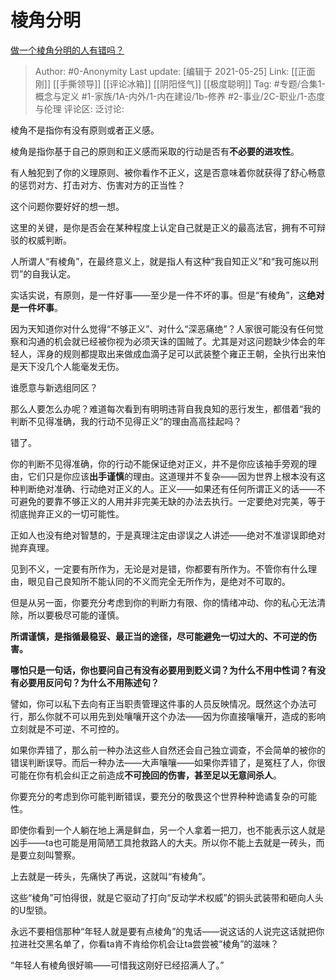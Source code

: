 # 棱角分明
[做一个棱角分明的人有错吗？](https://www.zhihu.com/question/307732146/answer/1363670923)

> Author: #0-Anonymity
> Last update: [编辑于 2021-05-25]
> Link: [[正面刚]] [[手撕领导]] [[评论冰箱]] [[阴阳怪气]] [[极度聪明]]
> Tag: #专题/合集1-概念与定义 #1-家族/1A-内外/1-内在建设/1b-修养 #2-事业/2C-职业/1-态度与伦理
> 评论区:
> 泛讨论:

棱角不是指你有没有原则或者正义感。

棱角是指你基于自己的原则和正义感而采取的行动是否有**不必要的进攻性**。

有人触犯到了你的义理原则、被你看作不正义，这是否意味着你就获得了舒心畅意的惩罚对方、打击对方、伤害对方的正当性？

这个问题你要好好的想一想。

这里的关键，是你是否会在某种程度上认定自己就是正义的最高法官，拥有不可辩驳的权威判断。

人所谓人“有棱角”，在最终意义上，就是指人有这种“我自知正义”和“我可施以刑罚”的自我认定。

实话实说，有原则，是一件好事——至少是一件不坏的事。但是“有棱角”，这**绝对是一件坏事**。

因为天知道你对什么觉得“不够正义”、对什么“深恶痛绝”？人家很可能没有任何觉察和沟通的机会就已经被你视为必须天诛的国贼了。尤其是对这问题缺少体会的年轻人，浑身的规则都提取出来做成血滴子足可以武装整个雍正王朝，全执行出来怕是天下没几个人能毫发无伤。

谁愿意与新选组同区？

那么人要怎么办呢？难道每次看到有明明违背自我良知的恶行发生，都借着“我的判断不见得准确，我的行动不见得正义”的理由高高挂起吗？

错了。

你的判断不见得准确，你的行动不能保证绝对正义，并不是你应该袖手旁观的理由，它们只是你应该**出手谨慎**的理由。这道理并不复杂——因为世界上根本没有这种判断绝对准确、行动绝对正义的人。正义——如果还有任何所谓正义的话——不可避免的要靠不够正义的人用并非完美无缺的办法去执行。一定要绝对完美，等于彻底抛弃正义的一切可能性。

正如人也没有绝对智慧的，于是真理注定由谬误之人讲述——绝对不准谬误即绝对抛弃真理。

见到不义，一定要有所作为，无论是对是错，你都要有所作为。不管你有什么理由，眼见自己良知所不能认同的不义而完全无所作为，是绝对不可取的。

但是从另一面，你要充分考虑到你的判断力有限、你的情绪冲动、你的私心无法清除，所以要极尽可能的谨慎。

**所谓谨慎，是指循最稳妥、最正当的途径，尽可能避免一切过大的、不可逆的伤害。**

**哪怕只是一句话，你也要问自己有没有必要用到贬义词？为什么不用中性词？有没有必要用反问句？为什么不用陈述句？**

譬如，你可以私下去向有正当职责管理这件事的人员反映情况。既然这个办法可行，那么你就不可以用先到处嚷嚷开这个办法——因为你直接嚷嚷开，造成的影响立刻就是不可逆、不可控的。

如果你弄错了，那么前一种办法这些人自然还会自己独立调查，不会简单的被你的错误判断误导。而后一种办法——大声嚷嚷——如果你弄错了，是冤枉了人，你很可能在你有机会纠正之前造成**不可挽回的伤害，**甚至**足以无意间杀人**。

你要充分的考虑到你可能判断错误，要充分的敬畏这个世界种种诡谲复杂的可能性。

即使你看到一个人躺在地上满是鲜血，另一个人拿着一把刀，也不能表示这人就是凶手——ta也可能是用简陋工具抢救路人的大夫。所以你不能上去就是一砖头，而是要立刻叫警察。

上去就是一砖头，先痛快了再说，这就叫“有棱角”。

这些“棱角”可怕得很，就是它驱动了打向“反动学术权威”的铜头武装带和砸向人头的U型锁。

永远不要相信那种“年轻人就是要有点棱角”的鬼话——说这话的人说完这话就把你拉进社交黑名单了，你看ta肯不肯给你机会让ta尝尝被“棱角”的滋味？

“年轻人有棱角很好嘛——可惜我这刚好已经招满人了。”
